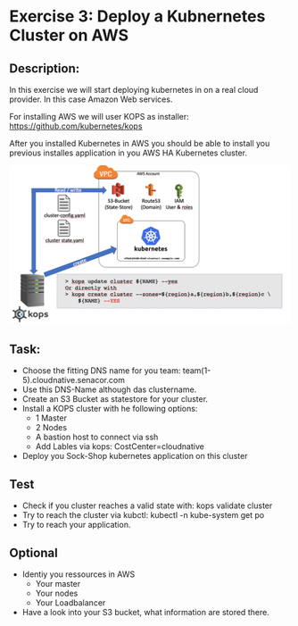 # Exercise 3: Deploy a Kubnernetes Cluster on AWS

## Description:

In this exercise we will start deploying kubernetes in on a real cloud
provider. In this case Amazon Web services.

For installing AWS we will user KOPS as installer:
https://github.com/kubernetes/kops

After you installed Kubernetes in AWS you should be able to install you
previous installes application in you AWS HA Kubernetes cluster.

![kops install](../docs/images/kops_install.png)

## Task:

* Choose the fitting DNS name for you team: team(1-5).cloudnative.senacor.com
* Use this DNS-Name although das clustername.
* Create an S3 Bucket as statestore for your cluster.
* Install a KOPS cluster with he following options:
  * 1 Master
  * 2 Nodes
  * A bastion host to connect via ssh
  * Add Lables via kops: CostCenter=cloudnative
* Deploy you Sock-Shop kubernetes application on this cluster


## Test

* Check if you cluster reaches a valid state with: kops validate cluster
* Try to reach the cluster via kubctl: kubectl -n kube-system get po
* Try to reach your application.


## Optional

* Identiy you ressources in AWS
  * Your master
  * Your nodes
  * Your Loadbalancer
* Have a look into your S3 bucket, what information are stored there. 

